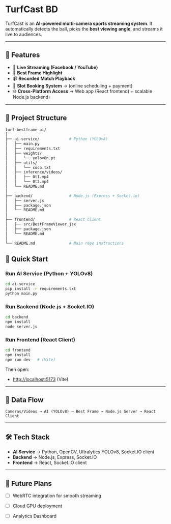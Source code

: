 
# TurfCast BD

TurfCast is an **AI-powered multi-camera sports streaming system**. It automatically detects the ball, picks the **best viewing angle**, and streams it live to audiences.

---

## 📌 Features
- 🔴 **Live Streaming (Facebook / YouTube)**
- 🎯 **Best Frame Highlight** 
- 📹 **Recorded Match Playback** 
- 📅 **Slot Booking System** → (online scheduling + payment)
- 🌐 **Cross-Platform Access** → Web app (React frontend) + scalable Node.js backend।  

---
## 📂 Project Structure
```bash
turf-bestframe-ai/
│
├── ai-service/             # Python (YOLOv8)
│   ├── main.py
│   ├── requirements.txt
│   ├── weights/
│   │   └── yolov8n.pt
│   ├── utils/
│   │   └── coco.txt
│   ├── inference/videos/
│   │   ├── 0t1.mp4
│   │   └── 0t2.mp4
│   └── README.md
│
├── backend/                # Node.js (Express + Socket.io)
│   ├── server.js
│   ├── package.json
│   └── README.md
│
├── frontend/               # React Client
│   ├── src/BestFrameViewer.jsx
│   ├── package.json
│   └── README.md
│
└── README.md               # Main repo instructions
````


## 🚀 Quick Start

### Run AI Service (Python + YOLOv8)
```bash
cd ai-service
pip install -r requirements.txt
python main.py
````

### Run Backend (Node.js + Socket.IO)

```bash
cd backend
npm install
node server.js
```

### Run Frontend (React Client)

```bash
cd frontend
npm install
npm run dev   # (Vite) 
```

Then open:

* [http://localhost:5173](http://localhost:5173) (Vite)

---

## 🔄 Data Flow

```
Cameras/Videos → AI (YOLOv8) → Best Frame → Node.js Server → React Client
```

---

## 🛠️ Tech Stack

* **AI Service** → Python, OpenCV, Ultralytics YOLOv8, Socket.IO client
* **Backend** → Node.js, Express, Socket.IO
* **Frontend** → React, Socket.IO client

---

## 📌 Future Plans

* [ ] WebRTC integration for smooth streaming
* [ ] Cloud GPU deployment
* [ ] Analytics Dashboard




